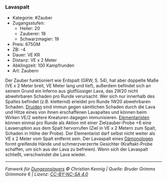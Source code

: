 ### Lavaspalt

- Kategorie: #Zauber
- Zugangsstufen:
  - Heiler: 20
  - Zauberer: 18
  - Schwarzmagier: 19
- Preis: 675GM
- ZB: -4
- Dauer: VE KR
- Distanz: VE x 2 Meter
- Abklingzeit: 100 Kampfrunden
- Art: Zaubern



Der Zauber funktioniert wie Erdspalt (GRW, S. 54), hat aber doppelte Maße (VE x 2 Meter breit, VE Meter lang und tief), außerdem befindet sich an seinem Grund ein Inferno aus glutflüssiger Lava, das 2W20 nicht abwehrbaren Schaden pro Runde verursacht. Wer sich nur innerhalb des Spaltes befindet (z.B. kletternd) erleidet pro Runde 1W20 abwehrbaren Schaden. <u>Druiden</u> sind immun gegen sämtlichen Schaden durch die Lava und Hitze eines von ihnen erschaffenen Lavapaltes und können beim Wirken VE/2 weitere Kreaturen dagegen immunisieren. <u>Elementaristen</u> können einmal pro Runde als Aktion mit einer Zielzauber-Probe +6 eine Lavaeruption aus dem Spalt hervorrufen (Ziel in VE x 2 Metern zum Spalt, Schaden in Höhe der Probe). Der Elementarist darf selbst nicht weiter als VE x 2 Meter vom Spalt entfernt sein. Der Lavaspalt eines <u>Dämonologen</u> formt greifende Hände und schmerzverzerrte Gesichter (Kraftakt-Probe schaffen, um sich aus der Lava zu befreien). Wenn sich der Lavaspalt schließt, verschwindet die Lava wieder.

---

_Fanwerk für [Dungeonslayers](https://www.dungeonslayers.net/) © Christian Kennig | Quelle: Bruder Grimms Grimmoire 6 | Lizenz: [CC-BY-NC-SA 4.0](https://creativecommons.org/licenses/by-nc-sa/4.0/deed.de)_
